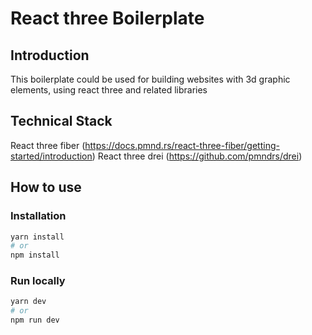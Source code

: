 # React three Boilerplate

## Introduction

This boilerplate could be used for building websites with 3d graphic elements, using react three and related libraries

## Technical Stack

React three fiber (https://docs.pmnd.rs/react-three-fiber/getting-started/introduction)
React three drei (https://github.com/pmndrs/drei)

## How to use

### Installation

```zsh
yarn install
# or
npm install
```

### Run locally

```zsh
yarn dev
# or
npm run dev
```
